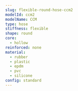 ```yaml
---
slug: flexible-round-hose-ccm2
modelId: ccm2
modelName: CCM
type: hose
stiffness: flexible
shape: round
core:
  - hollow
reinforced: none
material:
  - rubber
  - plastic
  - epdm
  - pvc
  - silicone
config: standard
---
```

